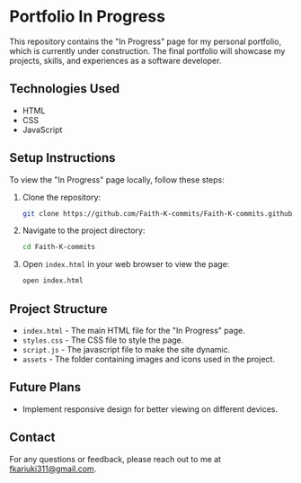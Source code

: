 # Portfolio In Progress

This repository contains the "In Progress" page for my personal portfolio, which is currently under construction. The final portfolio will showcase my projects, skills, and experiences as a software developer.

## Technologies Used
- HTML
- CSS
- JavaScript

## Setup Instructions

To view the "In Progress" page locally, follow these steps:

1. Clone the repository:
    ```bash
    git clone https://github.com/Faith-K-commits/Faith-K-commits.github.io
    ```
2. Navigate to the project directory:
    ```bash
    cd Faith-K-commits
    ```
3. Open `index.html` in your web browser to view the page:
    ```bash
    open index.html
    ```

## Project Structure

- `index.html` - The main HTML file for the "In Progress" page.
- `styles.css` - The CSS file to style the page.
- `script.js` - The javascript file to make the site dynamic.
- `assets` - The folder containing images and icons used in the project.

## Future Plans

- Implement responsive design for better viewing on different devices.

## Contact

For any questions or feedback, please reach out to me at [fkariuki311@gmail.com](mailto:fkariuki311@gmail.com).

